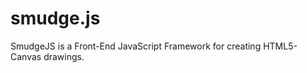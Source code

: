 smudge.js
=========

SmudgeJS is a Front-End JavaScript Framework for creating HTML5-Canvas drawings.
